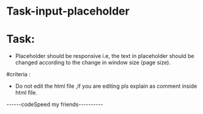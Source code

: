 # Task-input-placeholder
# Task:
  - Placeholder should be responsive i.e, the text in placeholder should be changed according to the change in window size (page size).
 
#criteria : 
  - Do not edit the html file ,if you are editing pls explain as comment inside html file.

------codeSpeed my friends----------
